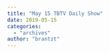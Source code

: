 ```yaml
---
title: "May 15 TBTV Daily Show"
date: 2019-05-15
categories: 
  - "archives"
author: "brantzt"
---
```



